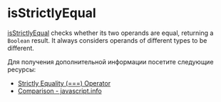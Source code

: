 # isStrictlyEqual

[isStrictlyEqual](https://developer.mozilla.org/en-US/docs/Web/JavaScript/Reference/Operators/Strict_equality) checks whether its two operands are equal, returning a `Boolean` result. It always considers operands of different types to be different.

Для получения дополнительной информации посетите следующие ресурсы:

- [ Strictly Equality (===) Operator](https://developer.mozilla.org/en-US/docs/Web/JavaScript/Reference/Operators/Strict_equality)
- [Comparison - javascript.info](https://javascript.info/comparison)
